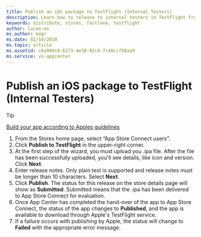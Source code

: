 ```yaml
---
title: Publish an iOS package to TestFlight (Internal Testers)
description: Learn how to release to internal testers in TestFlight from App Center
keywords: distribute, stores, fastlane, testflight
author: lucen-ms
ms.author: kegr
ms.date: 02/10/2020
ms.topic: article
ms.assetid: c6a908c8-6273-4e30-92c0-7c40ccf58aa9
ms.service: vs-appcenter
---
```


# Publish an iOS package to TestFlight (Internal Testers)
> [!TIP]
> [Build your app according to Apples guidelines](https://developer.apple.com/app-store/submissions/)

1. From the Stores home page, select “App Store Connect users”.
2. Click **Publish to TestFlight** in the upper-right corner.
3. At the first step of the wizard, you must upload you .ipa file. After the file has been successfully uploaded, you'll see details, like icon and version. Click **Next**.
4. Enter release notes. Only plain text is supported and release notes must be longer than 10 characters. Select **Next**.
5. Click **Publish**. The status for this release on the store details page will show as **Submitted**. Submitted means that the .ipa has been delivered to App Store Connect for evaluation.
6. Once App Center has completed the hand-over of the app to App Store Connect, the status of the app  changes to **Published**, and the app is available to download through Apple's TestFlight service.
7. If a failure occurs with publishing by Apple, the status will change to **Failed** with the appropriate error message.
